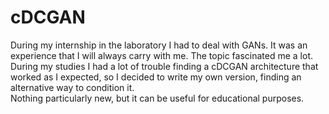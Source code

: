 # cDCGAN
During my internship in the laboratory I had to deal with GANs. It was an experience that I will always carry with me.
The topic fascinated me a lot.<br />
During my studies I had a lot of trouble finding a cDCGAN architecture that worked as I expected, so I decided to write my own version, finding an alternative way to condition it.<br />
Nothing particularly new, but it can be useful for educational purposes.
